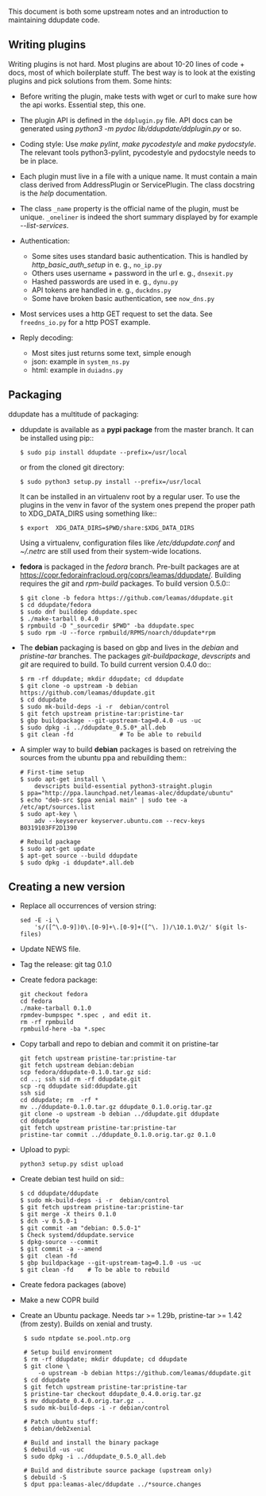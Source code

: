 This document is both some upstream notes and an introduction to
maintaining ddupdate code.

Writing plugins
---------------

Writing plugins is not hard. Most plugins are about 10-20 lines of code +
docs, most of which boilerplate stuff. The best way is to look at the
existing plugins and pick solutions from them. Some hints:

  - Before writing the plugin, make tests with wget or curl to make
    sure how the api works. Essential step, this one.

  - The plugin API is defined in the ```ddplugin.py``` file. API docs can
    be generated using *python3 -m pydoc lib/ddupdate/ddplugin.py* or so.

  - Coding style: Use *make pylint*, *make pycodestyle* and *make pydocstyle*.
    The relevant tools python3-pylint, pycodestyle and pydocstyle needs
    to be in place.

  - Each plugin must live in a file with a unique name. It must contain a
    main class derived from AddressPlugin or ServicePlugin. The class
    docstring is the *help <plugin>* documentation.

  - The class ```_name``` property is the official name of the plugin, must
    be unique. ```_oneliner``` is indeed the short summary displayed by
    for example *--list-services*.

  - Authentication:
      - Some sites uses standard basic authentication. This is handled
        by *http_basic_auth_setup* in e. g., ```no_ip.py```
      - Others uses username + password in the url e. g., ```dnsexit.py```
      - Hashed passwords are used in e. g., ```dynu.py```
      - API tokens are handled in e. g., ```duckdns.py```
      - Some have broken basic authentication, see ```now_dns.py```

  - Most services uses a http GET request to set the data. See
    ```freedns_io.py``` for a http POST example.

  - Reply decoding:
      - Most sites just returns some text, simple enough
      - json: example in ```system_ns.py```
      - html: example in ```duiadns.py```


Packaging
---------

ddupdate has a multitude of packaging:

  - ddupdate is available as a **pypi package** from the master branch. It
    can be installed using pip::

        $ sudo pip install ddupdate --prefix=/usr/local

    or from the cloned git directory:

        $ sudo python3 setup.py install --prefix=/usr/local

    It can be installed in an virtualenv root by a regular user. To use
    the plugins in the venv in favor of the system ones prepend the proper
    path to XDG\_DATA\_DIRS using something like::

        $ export  XDG_DATA_DIRS=$PWD/share:$XDG_DATA_DIRS

    Using a virtualenv, configuration files like */etc/ddupdate.conf* and
    *~/.netrc* are still used from their system-wide locations.

  - **fedora** is packaged in the *fedora* branch.  Pre-built packages are
    at https://copr.fedorainfracloud.org/coprs/leamas/ddupdate/. Building
    requires the *git* and *rpm-build* packages. To build version 0.5.0::

        $ git clone -b fedora https://github.com/leamas/ddupdate.git
        $ cd ddupdate/fedora
        $ sudo dnf builddep ddupdate.spec
        $ ./make-tarball 0.4.0
        $ rpmbuild -D "_sourcedir $PWD" -ba ddupdate.spec
        $ sudo rpm -U --force rpmbuild/RPMS/noarch/ddupdate*rpm

  - The **debian** packaging is based on gbp and lives in the *debian* and
    *pristine-tar* branches.  The packages *git-buildpackage*, *devscripts*
    and *git*  are required to build. To build current version 0.4.0 do::

        $ rm -rf ddupdate; mkdir ddupdate; cd ddupdate
        $ git clone -o upstream -b debian https://github.com/leamas/ddupdate.git
        $ cd ddupdate
        $ sudo mk-build-deps -i -r  debian/control
        $ git fetch upstream pristine-tar:pristine-tar
        $ gbp buildpackage --git-upstream-tag=0.4.0 -us -uc
        $ sudo dpkg -i ../ddupdate_0.5.0*_all.deb
        $ git clean -fd             # To be able to rebuild

  - A simpler way to build **debian** packages is based on retreiving the
    sources from the ubuntu ppa and rebuilding them::

        # First-time setup
        $ sudo apt-get install \
            devscripts build-essential python3-straight.plugin
        $ ppa="http://ppa.launchpad.net/leamas-alec/ddupdate/ubuntu"
        $ echo "deb-src $ppa xenial main" | sudo tee -a /etc/apt/sources.list
        $ sudo apt-key \
            adv --keyserver keyserver.ubuntu.com --recv-keys B0319103FF2D1390

        # Rebuild package
        $ sudo apt-get update
        $ apt-get source --build ddupdate
        $ sudo dpkg -i ddupdate*.all.deb

Creating a new version
----------------------

  - Replace all occurrences of version string:

        sed -E -i \
            's/([^\.0-9])0\.[0-9]+\.[0-9]+([^\. ])/\10.1.0\2/' $(git ls-files)

  - Update NEWS file.

  - Tag the release: git tag 0.1.0

  - Create fedora package:

        git checkout fedora
        cd fedora
        ./make-tarball 0.1.0
        rpmdev-bumpspec *.spec , and edit it.
        rm -rf rpmbuild
        rpmbuild-here -ba *.spec

  - Copy tarball and repo to debian and commit it on pristine-tar

        git fetch upstream pristine-tar:pristine-tar
        git fetch upstream debian:debian
        scp fedora/ddupdate-0.1.0.tar.gz sid:
        cd ..; ssh sid rm -rf ddupdate.git
        scp -rq ddupdate sid:ddupdate.git
        ssh sid
        cd ddupdate; rm  -rf *
        mv ../ddupdate-0.1.0.tar.gz ddupdate_0.1.0.orig.tar.gz
        git clone -o upstream -b debian ../ddupdate.git ddupdate
        cd ddupdate
        git fetch upstream pristine-tar:pristine-tar
        pristine-tar commit ../ddupdate_0.1.0.orig.tar.gz 0.1.0

  - Upload to pypi:

        python3 setup.py sdist upload

  - Create debian test huild on sid::

        $ cd ddupdate/ddupdate
        $ sudo mk-build-deps -i -r  debian/control
        $ git fetch upstream pristine-tar:pristine-tar
        $ git merge -X theirs 0.1.0
        $ dch -v 0.5.0-1
        $ git commit -am "debian: 0.5.0-1"
        $ Check systemd/ddupdate.service
        $ dpkg-source --commit
        $ git commit -a --amend
        $ git  clean -fd
        $ gbp buildpackage --git-upstream-tag=0.1.0 -us -uc
        $ git clean -fd    # To be able to rebuild

  - Create fedora packages (above)
  - Make a new COPR build
  - Create an Ubuntu package. Needs tar >= 1.29b, pristine-tar >= 1.42
    (from zesty). Builds on xenial and trusty.

         $ sudo ntpdate se.pool.ntp.org

         # Setup build environment
         $ rm -rf ddupdate; mkdir ddupdate; cd ddupdate
         $ git clone \
             -o upstream -b debian https://github.com/leamas/ddupdate.git
         $ cd ddupdate
         $ git fetch upstream pristine-tar:pristine-tar
         $ pristine-tar checkout ddupdate_0.4.0.orig.tar.gz
         $ mv ddupdate_0.4.0.orig.tar.gz ..
         $ sudo mk-build-deps -i -r debian/control

         # Patch ubuntu stuff:
         $ debian/deb2xenial

         # Build and install the binary package
         $ debuild -us -uc
         $ sudo dpkg -i ../ddupdate_0.5.0_all.deb

         # Build and distribute source package (upstream only)
         $ debuild -S
         $ dput ppa:leamas-alec/ddupdate ../*source.changes
